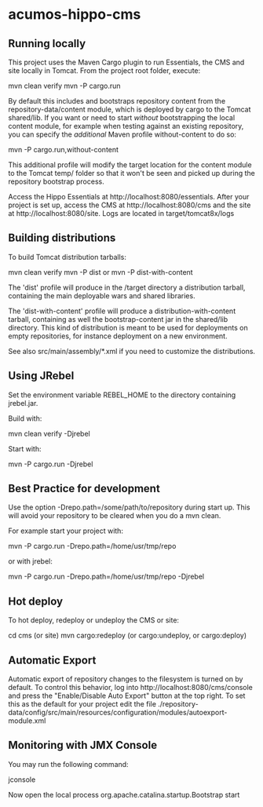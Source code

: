 acumos-hippo-cms
================

Running locally
---------------

This project uses the Maven Cargo plugin to run Essentials, the CMS and site locally in Tomcat.
From the project root folder, execute:

  mvn clean verify
  mvn -P cargo.run

By default this includes and bootstraps repository content from the repository-data/content module,
which is deployed by cargo to the Tomcat shared/lib.
If you want or need to start *without* bootstrapping the local content module, for example when testing
against an existing repository, you can specify the *additional* Maven profile without-content to do so:

  mvn -P cargo.run,without-content

This additional profile will modify the target location for the content module to the Tomcat temp/ folder so that
it won't be seen and picked up during the repository bootstrap process.

Access the Hippo Essentials at http://localhost:8080/essentials.
After your project is set up, access the CMS at http://localhost:8080/cms and the site at http://localhost:8080/site.
Logs are located in target/tomcat8x/logs

Building distributions
----------------------

To build Tomcat distribution tarballs:

  mvn clean verify
  mvn -P dist
    or
  mvn -P dist-with-content

The 'dist' profile will produce in the /target directory a distribution tarball, containing the main deployable wars and
shared libraries.

The 'dist-with-content' profile will produce a distribution-with-content tarball, containing as well the
bootstrap-content jar in the shared/lib directory. This kind of distribution is meant to be used for deployments on
empty repositories, for instance deployment on a new environment.

See also src/main/assembly/*.xml if you need to customize the distributions.

Using JRebel
------------

Set the environment variable REBEL_HOME to the directory containing jrebel.jar.

Build with:

  mvn clean verify -Djrebel

Start with:

  mvn -P cargo.run -Djrebel

Best Practice for development
-----------------------------

Use the option -Drepo.path=/some/path/to/repository during start up. This will avoid
your repository to be cleared when you do a mvn clean.

For example start your project with:

  mvn -P cargo.run -Drepo.path=/home/usr/tmp/repo

or with jrebel:

  mvn -P cargo.run -Drepo.path=/home/usr/tmp/repo -Djrebel

Hot deploy
----------

To hot deploy, redeploy or undeploy the CMS or site:

  cd cms (or site)
  mvn cargo:redeploy (or cargo:undeploy, or cargo:deploy)

Automatic Export
----------------

Automatic export of repository changes to the filesystem is turned on by default. To control this behavior, log into
http://localhost:8080/cms/console and press the "Enable/Disable Auto Export" button at the top right. To set this
as the default for your project edit the file
./repository-data/config/src/main/resources/configuration/modules/autoexport-module.xml

Monitoring with JMX Console
---------------------------
You may run the following command:

  jconsole

Now open the local process org.apache.catalina.startup.Bootstrap start

